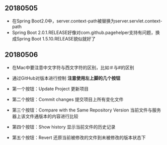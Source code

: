 ## 20180505
+ 在Spring Boot2.0中，server.context-path被替换为server.servlet.context-path
+ Spring Boot 2.0.1.RELEASE好像对com.github.pagehelper支持有问题，换成Spring Boot 1.5.10.RELEASE貌似就好了

## 20180506
+ 在Mac中要注意中文字符与西文字符的区别，比如＃与#的区别

+ 通过GitHub对版本进行控制
**注意使用左上脚的几个按钮**

+ 第一个按钮：Update Project 更新项目
+ 第二个按钮：Commit changes 提交项目上所有变化文件
+ 第三个按钮：Compare with the Same Repository Version 当前文件与服务器上该文件通版本的内容进行比较
+ 第四个按钮：Show history 显示当前文件的历史记录
+ 第五个按钮：Revert 还原当前被修改的文件到未被修改的版本状态下